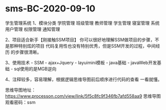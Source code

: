 # sms-BC-2020-09-10
学生管理系统
1、模块分类
    学院管理
    班级管理
    教师管理
    学生管理
    寝室管理
    系统用户管理
    权限管理
    通知管理
    
2、项目适合新手【刚接触SSM项目】
    你可以很好地理解SSM做项目的步骤，不是那种特别炫的项目
    代码复用性也没有特别优秀，但是SSM开发的过程，中间经历
    的步骤很清晰。

3、使用技术
    - SSM
    - ajax+Jquery
    - layuimini模板
    - java基础
    - javaWeb开发基础
    - sql使用的是MGB逆向

4、注释较多，容易理解，根据逻辑思维导图前后顺序进行代码的查看
    一看就懂。

思维导图地址：https://www.processon.com/view/link/5f5c8fc9f346fb7afd558aa9
思维导图观看密码：ssm
    



